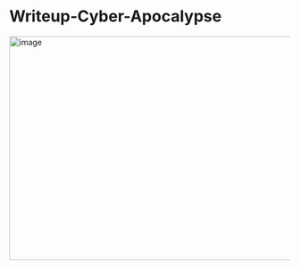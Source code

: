 # Writeup-Cyber-Apocalypse
<img width="668" height="402" alt="image" src="https://github.com/user-attachments/assets/b8d6d668-e7a4-4fba-bf88-aef16ebc8476" /> <br>
